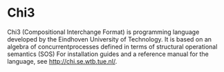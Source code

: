 # Chi3

Chi3 (Compositional Interchange Format) is programming language developed by the Eindhoven University of Technology. It is based on an algebra of concurrentprocesses defined in terms of structural operational semantics (SOS) 
For installation guides and a reference manual for the language, see http://chi.se.wtb.tue.nl/. 
